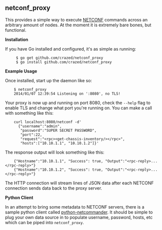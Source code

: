 ## netconf_proxy
This provides a simple way to execute [NETCONF](http://en.wikipedia.org/wiki/NETCONF) commands across an arbitrary amount of nodes. At the moment it is extremely bare bones, but functional.

**Installation**

If you have Go installed and configured, it's as simple as running:

         $ go get github.com/crazed/netconf_proxy
         $ go install github.com/crazed/netconf_proxy

**Example Usage**

Once installed, start up the daemon like so:

        $ netconf_proxy
        2014/01/07 12:39:54 Listening on ':8080', no TLS!


Your proxy is now up and running on port 8080, check the `--help` flag to enable TLS and change what port you're running on. You can make a call with something like this:

        curl localhost:8080/netconf -d'
          {"username":"admin",
           "password":"SUPER SECRET PASSWORD",
           "port":22,
           "request":"<rpc><get-chassis-inventory/></rpc>",
           "hosts":["10.10.1.1", "10.10.1.2"]}'

The response output will look something like this:

        {"Hostname":"10.10.1.1", "Success": true, "Output":"<rpc-reply>...</rpc-reply>"}
        {"Hostname":"10.10.1.2", "Success": true, "Output":"<rpc-reply>...</rpc-reply>"}

The HTTP connection will stream lines of JSON data after each NETCONF connection sends data back to the proxy server.

**Python Client**

In an attempt to bring some metadata to NETCONF servers, there is a sample python client called [python-netcommander](http://github.com/crazed/python-netcommander). It should be simple to plug your own data source in to populate username, password, hosts, etc which can be piped into `netconf_proxy`.

